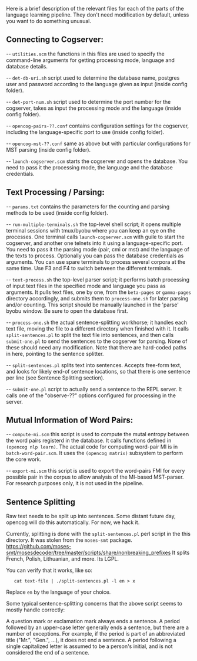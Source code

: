 Here is a brief description of the relevant files for each of the parts
of the language learning pipeline. They don't need modification by default,
unless you want to do something unusual.

Connecting to Cogserver:
------------------------

 -- `utilities.scm` the functions in this files are used to specify the
                    command-line arguments for getting processing mode,
                    language and database details.

 -- `det-db-uri.sh` script used to determine the database name, postgres user
                    and password according to the language given as input
                      (inside config folder).

 -- `det-port-num.sh` script used to determine the port number for the cogserver,
                      takes as input the processing mode and the language
                      (inside config folder).

 -- `opencog-pairs-??.conf` contains configuration settings for the cogserver, 
                      including the language-specific port to use (inside
                      config folder).

 -- `opencog-mst-??.conf` same as above but with particular configurations
                          for MST parsing (inside config folder).

 -- `launch-cogserver.scm` starts the cogserver and opens the database. You
                            need to pass it the processing mode, the language
                            and the database credentials.



Text Processing / Parsing:
--------------------------

 -- `params.txt`  contains the parameters for the counting and parsing methods to be
                  used (inside config folder).

 -- `run-multiple-terminals.sh` the top-level shell script; it opens multiple terminal
                                sessions with tmux/byobu where you can keep an eye on
                                the processes. One terminal calls `launch-cogserver.scm`
                                with guile to start the cogserver, and another one telnets 
                                into it using a language-specific port. You need to pass
                                it the parsing mode (pair, cmi or mst) and the language
                                of the texts to process. Optionally you can pass the database
                                credentials as arguments. You can use spare terminals to 
                                process several corpora at the same time. Use F3 and F4 to 
                                switch between the different terminals.

 -- `text-process.sh` the top-level parser script; it performs batch processing of
                      input text files in the specified mode and language you pass as
                      arguments. It pulls text files, one by one, from the `beta-pages`
                      or `gamma-pages` directory accordingly, and submits them to 
                      `process-one.sh` for later parsing and/or counting. This script
                      should be manually launched in the 'parse' byobu window. Be
                      sure to open the database first.

 -- `process-one.sh` the actual sentence-splitting workhorse; it handles each text file,
                     moving the file to a different directory when finished with it. It
                     calls `split-sentences.pl` to split the text file into sentences,
                     and then calls `submit-one.pl` to send the sentences to the cogserver
                     for parsing. None of these should need any modification. Note that
                     there are hard-coded paths in here, pointing to the sentence splitter.

 -- `split-sentences.pl` splits text into sentences. Accepts free-form text, and looks
                         for likely end-of sentence locations, so that there is one
                         sentence per line (see Sentence Splitting section).

 -- `submit-one.pl` script to actually send a sentence to the REPL server. It calls one of
                    the "observe-??" options configured for processing in the server.



Mutual Information of Word Pairs:
---------------------------------

 -- `compute-mi.scm` this script is used to compute the mutal entropy between the word pairs
                     registerd in the database. It calls functions defined in `(opencog nlp learn)`.
                     The actual code for computing word-pair MI is in `batch-word-pair.scm`.
                     It uses the `(opencog matrix)` subsystem to perform the core work.

 -- `export-mi.scm` this script is used to export the word-pairs FMI for every possible pair
                    in the corpus to allow analysis of the MI-based MST-parser. For research
                    purposes only, it is not used in the pipeline.


Sentence Splitting
------------------

Raw text needs to be split up into sentences.  Some distant future day,
opencog will do this automatically. For now, we hack it.

Currently, splitting is done with the `split-sentences.pl` perl script
in the this directory.  It was stolen from the `moses-smt` package.
https://github.com/moses-smt/mosesdecoder/tree/master/scripts/share/nonbreaking_prefixes
It splits French, Polish, Lithuanian, and more.  Its LGPL.

You can verify that it works, like so:
```
   cat text-file | ./split-sentences.pl -l en > x
```
Replace `en` by the language of your choice.

Some typical sentence-splitting concerns that the above script seems
to mostly handle correctly:

A question mark or exclamation mark always ends a sentence.  A period
followed by an upper-case letter generally ends a sentence, but there
are a number of exceptions.  For example, if the period is part of an
abbreviated title ("Mr.", "Gen.", ...), it does not end a sentence.
A period following a single capitalized letter is assumed to be a
person's initial, and is not considered the end of a sentence.

